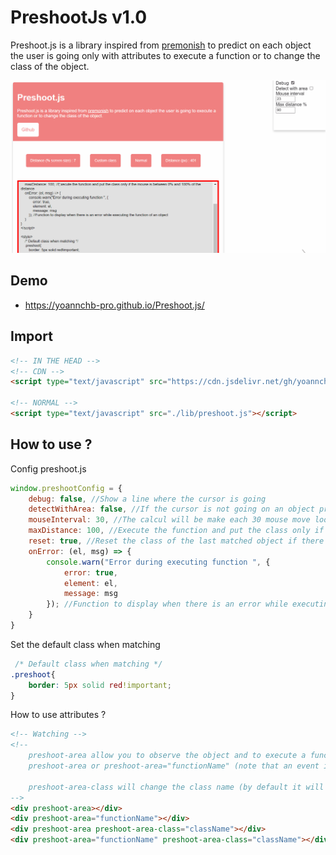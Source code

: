 # PreshootJs v1.0

Preshoot.js is a library inspired from <a href="https://mathisonian.github.io/premonish">premonish</a> to predict on each object the user is going only with attributes to execute a function or to change the class of the object.

<img alt="preshoot.gif" src="./assets/preshoot.gif">

## Demo
- https://yoannchb-pro.github.io/Preshoot.js/

## Import
```html
<!-- IN THE HEAD -->
<!-- CDN -->
<script type="text/javascript" src="https://cdn.jsdelivr.net/gh/yoannchb-pro/Preshoot.js@latest/lib/preshoot.js"></script>

<!-- NORMAL -->
<script type="text/javascript" src="./lib/preshoot.js"></script>
```

## How to use ?
Config preshoot.js
```js
window.preshootConfig = {
    debug: false, //Show a line where the cursor is going
    detectWithArea: false, //If the cursor is not going on an object preshoot.js will detect the closer object
    mouseInterval: 30, //The calcul will be make each 30 mouse move loop
    maxDistance: 100, //Execute the function and put the class only if the mouse is between 0% and 100% of the distance
    reset: true, //Reset the class of the last matched object if there is no matching anymore
    onError: (el, msg) => {
        console.warn("Error during executing function ", {
            error: true,
            element: el,
            message: msg
        }); //Function to display when there is an error while executing the function of an object
    }
}
```
Set the default class when matching
```css
 /* Default class when matching */
.preshoot{
    border: 5px solid red!important;
}
```
How to use attributes ?
```html
<!-- Watching -->
<!--
    preshoot-area allow you to observe the object and to execute a function if there is a match
    preshoot-area or preshoot-area="functionName" (note that an event is returned with dome informations)

    preshoot-area-class will change the class name (by default it will put .preshoot)
-->
<div preshoot-area></div>
<div preshoot-area="functionName"></div>
<div preshoot-area preshoot-area-class="className"></div>
<div preshoot-area="functionName" preshoot-area-class="className"></div>
```

